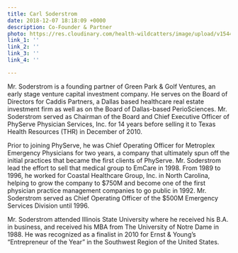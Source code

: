 ```yaml
---
title: Carl Soderstrom
date: 2018-12-07 18:18:09 +0000
description: Co-Founder & Partner
photo: https://res.cloudinary.com/health-wildcatters/image/upload/v1544206695/CarlSoderstrom.png
link_1: ''
link_2: ''
link_3: ''
link_4: ''

---
```

Mr. Soderstrom is a founding partner of Green Park & Golf Ventures, an early stage venture capital investment company. He serves on the Board of Directors for Caddis Partners, a Dallas based healthcare real estate investment firm as well as on the Board of Dallas-based PerioSciences. Mr. Soderstrom served as Chairman of the Board and Chief Executive Officer of PhyServe Physician Services, Inc. for 14 years before selling it to Texas Health Resources (THR) in December of 2010.

Prior to joining PhyServe, he was Chief Operating Officer for Metroplex Emergency Physicians for two years, a company that ultimately spun off the initial practices that became the first clients of PhyServe. Mr. Soderstrom lead the effort to sell that medical group to EmCare in 1998. From 1989 to 1996, he worked for Coastal Healthcare Group, Inc. in North Carolina, helping to grow the company to $750M and become one of the first physician practice management companies to go public in 1992. Mr. Soderstrom served as Chief Operating Officer of the $500M Emergency Services Division until 1996.

Mr. Soderstrom attended Illinois State University where he received his B.A. in business, and received his MBA from The University of Notre Dame in 1988. He was recognized as a finalist in 2010 for Ernst & Young’s “Entrepreneur of the Year” in the Southwest Region of the United States.